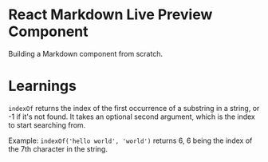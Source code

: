 # React Markdown Live Preview Component

Building a Markdown component from scratch.

# Learnings

`indexOf` returns the index of the first occurrence of a substring in a string, or -1 if it's not found. It takes an optional second argument, which is the index to start searching from.

Example: `indexOf('hello world', 'world')` returns 6, 6 being the index of the 7th character in the string.
